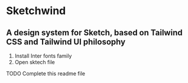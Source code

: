 # Sketchwind

## A design system for Sketch, based on Tailwind CSS and Tailwind UI philosophy


1. Install Inter fonts family
2. Open sktech file

TODO Complete this readme file
